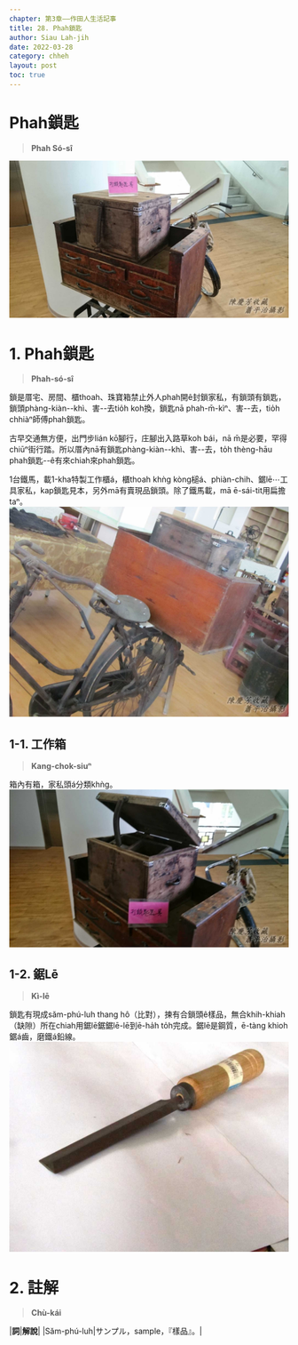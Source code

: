 ```yaml
---
chapter: 第3章——作田人生活記事
title: 28. Phah鎖匙
author: Siau Lah-jih
date: 2022-03-28
category: chheh
layout: post
toc: true
---
```


# Phah鎖匙
> **Phah Só-sî**

![](../too5/17/17-25-1拍鎖匙.jpg)

# 1. Phah鎖匙
> **Phah-só-sî**

鎖是厝宅、房間、櫃thoah、珠寶箱禁止外人phah開ê封鎖家私，有鎖頭有鎖匙，鎖頭phàng-kiàn--khì、害--去tio̍h koh換，鎖匙nā phah-m̄-kìⁿ、害--去，tio̍h chhiàⁿ師傅phah鎖匙。

古早交通無方便，出門步lián kō͘腳行，庄腳出入路草koh bái，nā m̄是必要，罕得chiūⁿ街行踏。所以厝內nā有鎖匙phàng-kiàn--khì、害--去，to̍h thèng-hāu phah鎖匙--ê有來chiah來phah鎖匙。

1台鐵馬，載1-kha特製工作櫃á，櫃thoah khǹg kòng槌á、phiàn-chih、鋸lē⋯工具家私，kap鎖匙見本，另外mā有賣現品鎖頭。除了鐵馬載，mā ē-sái-tit用扁擔taⁿ。
![](../too5/17/17-25-2拍鎖匙.jpg)

## 1-1. 工作箱
> **Kang-chok-siuⁿ**

箱內有箱，家私頭á分類khǹg。
![](../too5/17/17-25-3拍鎖匙.jpg)

## 1-2. 鋸Lē
> **Kì-lē**

鎖匙有現成săm-phú-luh thang hô（比對），揀有合鎖頭ê樣品，無合khih-khiah（缺隙）所在chiah用鋸lē鋸鋸lē-lē到ē-ha̍h to̍h完成。鋸lē是鋼質，ē-tàng khioh鋸á齒，磨鐵á鉛線。
![](../too5/17/17-25-4鋸鑢.jpg)

# 2. 註解
> **Chù-kái**

|**詞**|**解說**|
|Săm-phú-luh|サンプル，sample，『樣品』。|
